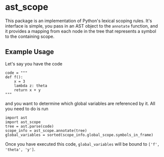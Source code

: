 
# ast_scope

This package is an implementation of Python's lexical scoping rules. It's interface is simple, you pass in an AST object to the `annotate` function, and it provides a mapping from each node in the tree that represents a symbol to the containing scope.

## Example Usage

Let's say you have the code

```
code = """
def f():
    x = 3
    lambda z: theta
    return x + y
"""
```

and you want to determine which global variables are referenced by it. All you need to do is run

```
import ast
import ast_scope
tree = ast.parse(code)
scope_info = ast_scope.annotate(tree)
global_variables = sorted(scope_info.global_scope.symbols_in_frame)
```

Once you have executed this code, `global_variables` will be bound to `['f', 'theta', 'y']`.
